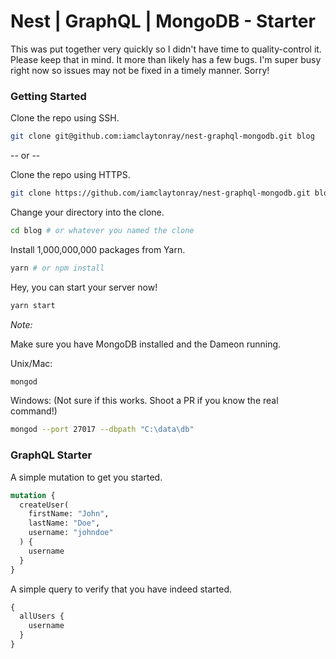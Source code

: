 # Nest | GraphQL | MongoDB - Starter

This was put together very quickly so I didn't have time to quality-control it. Please keep that in mind. It more than likely has a few bugs. I'm super busy right now so issues may not be fixed in a timely manner. Sorry!

### Getting Started

Clone the repo using SSH.
```sh
git clone git@github.com:iamclaytonray/nest-graphql-mongodb.git blog
```

-- or --

Clone the repo using HTTPS.
```sh
git clone https://github.com/iamclaytonray/nest-graphql-mongodb.git blog
```

Change your directory into the clone.
```sh
cd blog # or whatever you named the clone
```

Install 1,000,000,000 packages from Yarn.
```sh
yarn # or npm install
```

Hey, you can start your server now!
```sh
yarn start
```

*Note:*

Make sure you have MongoDB installed and the Dameon running.

Unix/Mac:
```sh
mongod
```

Windows: (Not sure if this works. Shoot a PR if you know the real command!)
```sh
mongod --port 27017 --dbpath "C:\data\db"
```

### GraphQL Starter

A simple mutation to get you started.
```graphql
mutation {
  createUser(
    firstName: "John",
    lastName: "Doe",
    username: "johndoe"
  ) {
    username
  }
}
```

A simple query to verify that you have indeed started.
```graphql
{
  allUsers {
    username
  }
}
```
